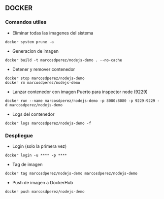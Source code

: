 ## DOCKER
### Comandos utiles
- Eliminar todas las imagenes del sistema
```
docker system prune -a
```
- Generacion de imagen
```
docker build -t marcosdperez/nodejs-demo . --no-cache
```
- Detener y remover contenedor
```
docker stop marcosdperez/nodejs-demo
docker rm marcosdperez/nodejs-demo
```
- Lanzar contenedor con imagen
Puerto para inspector node (9229)
```
docker run --name marcosdperez/nodejs-demo -p 8080:8080 -p 9229:9229 -d marcosdperez/nodejs-demo
``` 
- Logs del contenedor
```
docker logs marcosdperez/nodejs-demo -f
```

### Despliegue 
- Login (solo la primera vez)
```
docker login -u **** -p ****
```
- Tag de imagen
```
docker tag marcosdperez/nodejs-demo marcosdperez/nodejs-demo
```
- Push de imagen a DockerHub
```
docker push marcosdperez/nodejs-demo
```